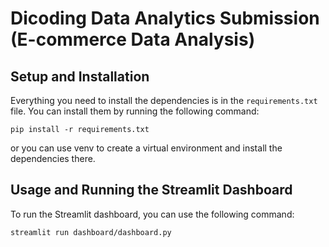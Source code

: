 # Dicoding Data Analytics Submission (E-commerce Data Analysis)

## Setup and Installation
Everything you need to install the dependencies is in the `requirements.txt` file. You can install them by running the following command:
```
pip install -r requirements.txt
```

or you can use venv to create a virtual environment and install the dependencies there.

## Usage and Running the Streamlit Dashboard
To run the Streamlit dashboard, you can use the following command:
```
streamlit run dashboard/dashboard.py
```